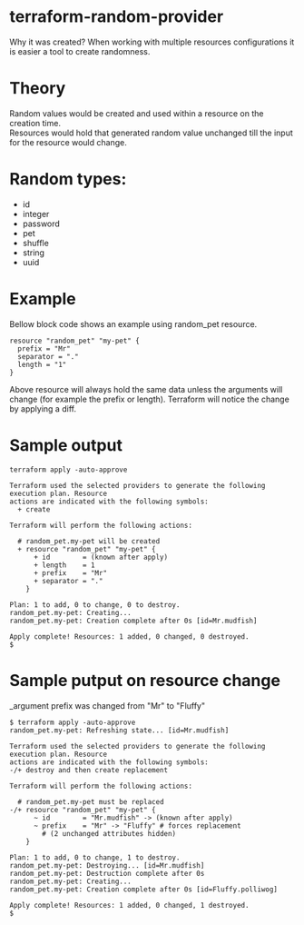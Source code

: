 # terraform-random-provider

Why it was created?
When working with multiple resources configurations it is easier a tool to create randomness.

# Theory
Random values would be created and used within a resource on the creation time.\
Resources would hold that generated random value unchanged till the input for the resource would change.

# Random types:
- id
- integer
- password
- pet
- shuffle
- string
- uuid

# Example
Bellow block code shows an example using random_pet resource.
```
resource "random_pet" "my-pet" {
  prefix = "Mr"
  separator = "."
  length = "1"
}
```
Above resource will always hold the same data unless the arguments will change (for example the prefix or length).
Terraform will notice the change by applying a diff.


# Sample output
```
terraform apply -auto-approve

Terraform used the selected providers to generate the following execution plan. Resource
actions are indicated with the following symbols:
  + create

Terraform will perform the following actions:

  # random_pet.my-pet will be created
  + resource "random_pet" "my-pet" {
      + id        = (known after apply)
      + length    = 1
      + prefix    = "Mr"
      + separator = "."
    }

Plan: 1 to add, 0 to change, 0 to destroy.
random_pet.my-pet: Creating...
random_pet.my-pet: Creation complete after 0s [id=Mr.mudfish]

Apply complete! Resources: 1 added, 0 changed, 0 destroyed.
$ 
```

# Sample putput on resource change
_argument prefix was changed from "Mr" to "Fluffy"
```
$ terraform apply -auto-approve
random_pet.my-pet: Refreshing state... [id=Mr.mudfish]

Terraform used the selected providers to generate the following execution plan. Resource
actions are indicated with the following symbols:
-/+ destroy and then create replacement

Terraform will perform the following actions:

  # random_pet.my-pet must be replaced
-/+ resource "random_pet" "my-pet" {
      ~ id        = "Mr.mudfish" -> (known after apply)
      ~ prefix    = "Mr" -> "Fluffy" # forces replacement
        # (2 unchanged attributes hidden)
    }

Plan: 1 to add, 0 to change, 1 to destroy.
random_pet.my-pet: Destroying... [id=Mr.mudfish]
random_pet.my-pet: Destruction complete after 0s
random_pet.my-pet: Creating...
random_pet.my-pet: Creation complete after 0s [id=Fluffy.polliwog]

Apply complete! Resources: 1 added, 0 changed, 1 destroyed.
$ 
```


